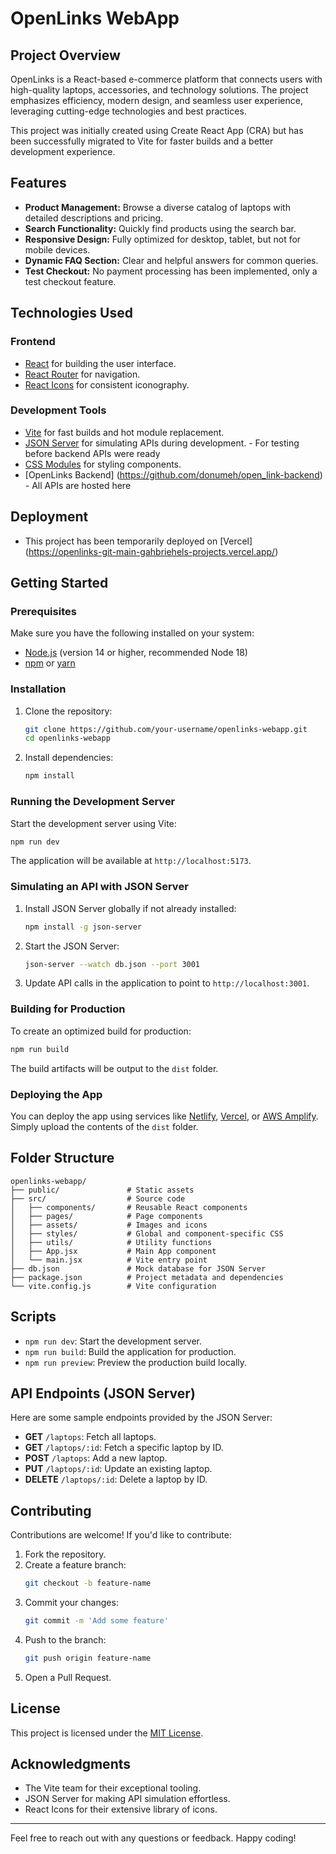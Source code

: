 # OpenLinks WebApp

## Project Overview
OpenLinks is a React-based e-commerce platform that connects users with high-quality laptops, accessories, and technology solutions. The project emphasizes efficiency, modern design, and seamless user experience, leveraging cutting-edge technologies and best practices.

This project was initially created using Create React App (CRA) but has been successfully migrated to Vite for faster builds and a better development experience.

## Features
- **Product Management:** Browse a diverse catalog of laptops with detailed descriptions and pricing.
- **Search Functionality:** Quickly find products using the search bar.
- **Responsive Design:** Fully optimized for desktop, tablet, but not for mobile devices.
- **Dynamic FAQ Section:** Clear and helpful answers for common queries.
- **Test Checkout:** No payment processing has been implemented, only a test checkout feature.

## Technologies Used
### Frontend
- [React](https://reactjs.org/) for building the user interface.
- [React Router](https://reactrouter.com/) for navigation.
- [React Icons](https://react-icons.github.io/react-icons/) for consistent iconography.

### Development Tools
- [Vite](https://vitejs.dev/) for fast builds and hot module replacement.
- [JSON Server](https://github.com/typicode/json-server) for simulating APIs during development. - For testing before backend APIs were ready
- [CSS Modules](https://github.com/css-modules/css-modules) for styling components.
- [OpenLinks Backend] (https://github.com/donumeh/open_link-backend) - All APIs are hosted here

## Deployment
- This project has been temporarily deployed on [Vercel] (https://openlinks-git-main-gahbriehels-projects.vercel.app/)

## Getting Started

### Prerequisites
Make sure you have the following installed on your system:
- [Node.js](https://nodejs.org/) (version 14 or higher, recommended Node 18)
- [npm](https://www.npmjs.com/) or [yarn](https://yarnpkg.com/)

### Installation
1. Clone the repository:
   ```bash
   git clone https://github.com/your-username/openlinks-webapp.git
   cd openlinks-webapp
   ```
2. Install dependencies:
   ```bash
   npm install
   ```

### Running the Development Server
Start the development server using Vite:
```bash
npm run dev
```
The application will be available at `http://localhost:5173`.

### Simulating an API with JSON Server
1. Install JSON Server globally if not already installed:
   ```bash
   npm install -g json-server
   ```
2. Start the JSON Server:
   ```bash
   json-server --watch db.json --port 3001
   ```
3. Update API calls in the application to point to `http://localhost:3001`.

### Building for Production
To create an optimized build for production:
```bash
npm run build
```
The build artifacts will be output to the `dist` folder.

### Deploying the App
You can deploy the app using services like [Netlify](https://www.netlify.com/), [Vercel](https://vercel.com/), or [AWS Amplify](https://aws.amazon.com/amplify/). Simply upload the contents of the `dist` folder.

## Folder Structure
```
openlinks-webapp/
├── public/               # Static assets
├── src/                  # Source code
│   ├── components/       # Reusable React components
│   ├── pages/            # Page components
│   ├── assets/           # Images and icons
│   ├── styles/           # Global and component-specific CSS
│   ├── utils/            # Utility functions
│   ├── App.jsx           # Main App component
│   └── main.jsx          # Vite entry point
├── db.json               # Mock database for JSON Server
├── package.json          # Project metadata and dependencies
└── vite.config.js        # Vite configuration
```

## Scripts
- `npm run dev`: Start the development server.
- `npm run build`: Build the application for production.
- `npm run preview`: Preview the production build locally.

## API Endpoints (JSON Server)
Here are some sample endpoints provided by the JSON Server:
- **GET** `/laptops`: Fetch all laptops.
- **GET** `/laptops/:id`: Fetch a specific laptop by ID.
- **POST** `/laptops`: Add a new laptop.
- **PUT** `/laptops/:id`: Update an existing laptop.
- **DELETE** `/laptops/:id`: Delete a laptop by ID.

## Contributing
Contributions are welcome! If you'd like to contribute:
1. Fork the repository.
2. Create a feature branch:
   ```bash
   git checkout -b feature-name
   ```
3. Commit your changes:
   ```bash
   git commit -m 'Add some feature'
   ```
4. Push to the branch:
   ```bash
   git push origin feature-name
   ```
5. Open a Pull Request.

## License
This project is licensed under the [MIT License](https://opensource.org/licenses/MIT).

## Acknowledgments
- The Vite team for their exceptional tooling.
- JSON Server for making API simulation effortless.
- React Icons for their extensive library of icons.

---
Feel free to reach out with any questions or feedback. Happy coding!

